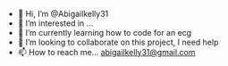 - 👋 Hi, I’m @Abigailkelly31
- 👀 I’m interested in ...
- 🌱 I’m currently learning how to code for an ecg
- 💞️ I’m looking to collaborate on  this project, I need help
- 📫 How to reach me... abigailkelly31@gmail.com

<!---
Abigailkelly31/Abigailkelly31 is a ✨ special ✨ repository because its `README.md` (this file) appears on your GitHub profile.
You can click the Preview link to take a look at your changes.
--->
